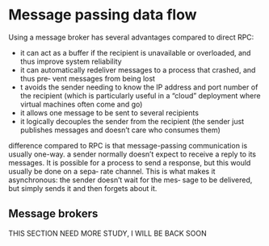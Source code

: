 # Message passing data flow
Using a message broker has several advantages compared to direct RPC:
* it  can  act  as  a  buffer  if  the  recipient  is  unavailable  or  overloaded,  and  thus
improve system reliability
* it  can  automatically  redeliver  messages  to  a  process  that  crashed,  and  thus  pre‐
vent messages from being lost
* t  avoids  the  sender  needing  to  know  the  IP  address  and  port  number  of  the
recipient  (which  is  particularly  useful  in  a  “cloud”  deployment  where  virtual
machines often come and go)
* it allows one message to be sent to several recipients
* it  logically  decouples  the  sender  from  the  recipient  (the  sender  just  publishes
messages and doesn’t care who consumes them)

difference  compared  to  RPC  is  that  message-passing  communication  is
usually one-way.
a sender normally doesn’t expect to receive a reply to its messages. It
is possible for a process to send a response, but this would usually be done on a sepa‐
rate channel. This is what makes it asynchronous: the sender doesn’t wait for the mes‐
sage to be delivered, but simply sends it and then forgets about it.

## Message brokers
>
THIS SECTION NEED MORE STUDY, I WILL BE BACK SOON
>